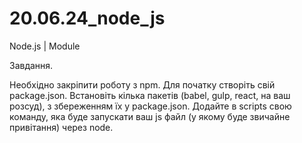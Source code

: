 # 20.06.24_node_js
Node.js | Module

Завдання.

Необхідно закріпити роботу з npm. Для початку створіть свій package.json.
Встановіть кілька пакетів (babel, gulp, react, на ваш розсуд), з збереженням їх у package.json.
Додайте в scripts свою команду, яка буде запускати ваш js файл (у якому буде звичайне привітання) через node.
